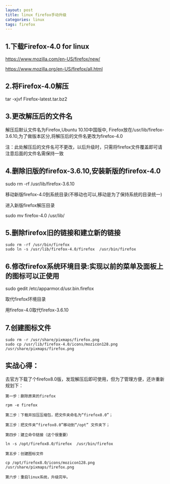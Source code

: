 ```yaml
---
layout: post
title: linux firefox手动升级
categories: linux
tags: firefox
---
```


## 1.下载Firefox-4.0 for linux

<https://www.mozilla.com/en-US/firefox/new/>

<https://www.mozilla.org/en-US/firefox/all.html>

## 2.将Firefox-4.0解压
  
tar -xjvf Firefox-latest.tar.bz2

## 3.更改解压后的文件名

解压后默认文件名为Firefox,Ubuntu 10.10中国版中, Firefox放在/usr/lib/firefox-3.6.10,为了做版本区分,将解压后的文件名更改为firefox-4.0

注：此处解压后的文件名可不更改，以后升级时，只需将firefox文件覆盖即可请注意后面的文件名需保持一致

## 4.删除旧版的firefox-3.6.10,安装新版的firefox-4.0
 
sudo rm -rf /usr/lib/firefox-3.6.10

移动新版firefox-4.0到系统目录(不移动也可以,移动是为了保持系统的目录统一)

进入新版firefox解压目录
 
sudo mv firefox-4.0 /usr/lib/

## 5.删除firefox旧的链接和建立新的链接
  
    sudo rm -rf /usr/bin/firefox
    sudo ln -s /usr/lib/firefox-4.0/firefox  /usr/bin/firefox

## 6.修改firefox系统环境目录:实现以前的菜单及面板上的图标可以正使用
  
sudo gedit /etc/apparmor.d/usr.bin.firefox

取代firefox环境目录

用firefox-4.0取代firefox-3.6.10

## 7.创建图标文件

    sudo rm -r /usr/share/pixmaps/firefox.png
    sudo cp /usr/lib/firefox-4.0/icons/mozicon128.png    /usr/share/pixmaps/firefox.png

## 实战心得：

去官方下载了个firefox8.0版，发现解压后即可使用，但为了管理方便，还许重新规划下：

    第一步：删除原来的firefox
     
    rpm -e firefox

    第二步：下载并加压压缩包，把文件夹命名为“firefox8.0”；

    第三步：把文件夹“firefox8.0”移动到“/opt” 文件夹下；

    第四步：建立命令链接（这个很重要）

    ln -s /opt/firefox8.0/firefox  /usr/bin/firefox

    第五步：创建图标文件

    cp /opt/firefox8.0/icons/mozicon128.png    /usr/share/pixmaps/firefox.png

    第六步：重启linux系统，升级完毕。